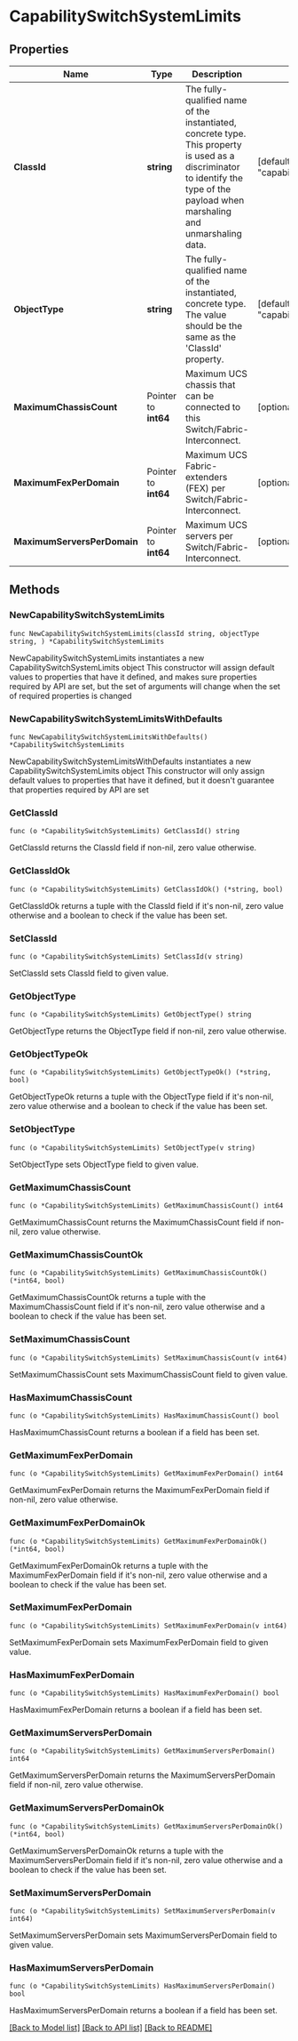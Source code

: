 # CapabilitySwitchSystemLimits

## Properties

Name | Type | Description | Notes
------------ | ------------- | ------------- | -------------
**ClassId** | **string** | The fully-qualified name of the instantiated, concrete type. This property is used as a discriminator to identify the type of the payload when marshaling and unmarshaling data. | [default to "capability.SwitchSystemLimits"]
**ObjectType** | **string** | The fully-qualified name of the instantiated, concrete type. The value should be the same as the &#39;ClassId&#39; property. | [default to "capability.SwitchSystemLimits"]
**MaximumChassisCount** | Pointer to **int64** | Maximum UCS chassis that can be connected to this Switch/Fabric-Interconnect. | [optional] 
**MaximumFexPerDomain** | Pointer to **int64** | Maximum UCS Fabric-extenders (FEX) per Switch/Fabric-Interconnect. | [optional] 
**MaximumServersPerDomain** | Pointer to **int64** | Maximum UCS servers per Switch/Fabric-Interconnect. | [optional] 

## Methods

### NewCapabilitySwitchSystemLimits

`func NewCapabilitySwitchSystemLimits(classId string, objectType string, ) *CapabilitySwitchSystemLimits`

NewCapabilitySwitchSystemLimits instantiates a new CapabilitySwitchSystemLimits object
This constructor will assign default values to properties that have it defined,
and makes sure properties required by API are set, but the set of arguments
will change when the set of required properties is changed

### NewCapabilitySwitchSystemLimitsWithDefaults

`func NewCapabilitySwitchSystemLimitsWithDefaults() *CapabilitySwitchSystemLimits`

NewCapabilitySwitchSystemLimitsWithDefaults instantiates a new CapabilitySwitchSystemLimits object
This constructor will only assign default values to properties that have it defined,
but it doesn't guarantee that properties required by API are set

### GetClassId

`func (o *CapabilitySwitchSystemLimits) GetClassId() string`

GetClassId returns the ClassId field if non-nil, zero value otherwise.

### GetClassIdOk

`func (o *CapabilitySwitchSystemLimits) GetClassIdOk() (*string, bool)`

GetClassIdOk returns a tuple with the ClassId field if it's non-nil, zero value otherwise
and a boolean to check if the value has been set.

### SetClassId

`func (o *CapabilitySwitchSystemLimits) SetClassId(v string)`

SetClassId sets ClassId field to given value.


### GetObjectType

`func (o *CapabilitySwitchSystemLimits) GetObjectType() string`

GetObjectType returns the ObjectType field if non-nil, zero value otherwise.

### GetObjectTypeOk

`func (o *CapabilitySwitchSystemLimits) GetObjectTypeOk() (*string, bool)`

GetObjectTypeOk returns a tuple with the ObjectType field if it's non-nil, zero value otherwise
and a boolean to check if the value has been set.

### SetObjectType

`func (o *CapabilitySwitchSystemLimits) SetObjectType(v string)`

SetObjectType sets ObjectType field to given value.


### GetMaximumChassisCount

`func (o *CapabilitySwitchSystemLimits) GetMaximumChassisCount() int64`

GetMaximumChassisCount returns the MaximumChassisCount field if non-nil, zero value otherwise.

### GetMaximumChassisCountOk

`func (o *CapabilitySwitchSystemLimits) GetMaximumChassisCountOk() (*int64, bool)`

GetMaximumChassisCountOk returns a tuple with the MaximumChassisCount field if it's non-nil, zero value otherwise
and a boolean to check if the value has been set.

### SetMaximumChassisCount

`func (o *CapabilitySwitchSystemLimits) SetMaximumChassisCount(v int64)`

SetMaximumChassisCount sets MaximumChassisCount field to given value.

### HasMaximumChassisCount

`func (o *CapabilitySwitchSystemLimits) HasMaximumChassisCount() bool`

HasMaximumChassisCount returns a boolean if a field has been set.

### GetMaximumFexPerDomain

`func (o *CapabilitySwitchSystemLimits) GetMaximumFexPerDomain() int64`

GetMaximumFexPerDomain returns the MaximumFexPerDomain field if non-nil, zero value otherwise.

### GetMaximumFexPerDomainOk

`func (o *CapabilitySwitchSystemLimits) GetMaximumFexPerDomainOk() (*int64, bool)`

GetMaximumFexPerDomainOk returns a tuple with the MaximumFexPerDomain field if it's non-nil, zero value otherwise
and a boolean to check if the value has been set.

### SetMaximumFexPerDomain

`func (o *CapabilitySwitchSystemLimits) SetMaximumFexPerDomain(v int64)`

SetMaximumFexPerDomain sets MaximumFexPerDomain field to given value.

### HasMaximumFexPerDomain

`func (o *CapabilitySwitchSystemLimits) HasMaximumFexPerDomain() bool`

HasMaximumFexPerDomain returns a boolean if a field has been set.

### GetMaximumServersPerDomain

`func (o *CapabilitySwitchSystemLimits) GetMaximumServersPerDomain() int64`

GetMaximumServersPerDomain returns the MaximumServersPerDomain field if non-nil, zero value otherwise.

### GetMaximumServersPerDomainOk

`func (o *CapabilitySwitchSystemLimits) GetMaximumServersPerDomainOk() (*int64, bool)`

GetMaximumServersPerDomainOk returns a tuple with the MaximumServersPerDomain field if it's non-nil, zero value otherwise
and a boolean to check if the value has been set.

### SetMaximumServersPerDomain

`func (o *CapabilitySwitchSystemLimits) SetMaximumServersPerDomain(v int64)`

SetMaximumServersPerDomain sets MaximumServersPerDomain field to given value.

### HasMaximumServersPerDomain

`func (o *CapabilitySwitchSystemLimits) HasMaximumServersPerDomain() bool`

HasMaximumServersPerDomain returns a boolean if a field has been set.


[[Back to Model list]](../README.md#documentation-for-models) [[Back to API list]](../README.md#documentation-for-api-endpoints) [[Back to README]](../README.md)



